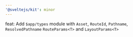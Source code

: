 ```yaml
---
'@sveltejs/kit': minor
---
```


feat: Add `$app/types` module with `Asset`, `RouteId`, `Pathname`, `ResolvedPathname` `RouteParams<T>` and `LayoutParams<T>`
